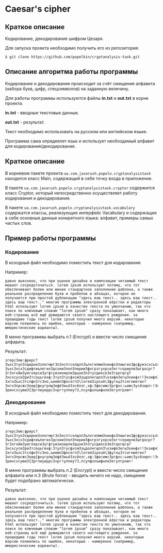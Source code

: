 Caesar's cipher
=========
Краткое описание
-----------------
Кодирование, декодирование шифром Цезаря.

Для запуска проекта необходимо получить его из репозитория:
```
$ git clone https://github.com/popelkin/cryptanalysis-task.git
```

Описание алгоритма работы программы
---------------------------
Кодирование и декодирование происходит за счёт смещения алфавита (набора букв, цифр, спецсимволов) на заданную величину.

Для работы программы используются файлы **in.txt** и **out.txt** в корне проекта.

**in.txt** - вводные текстовые данные.

**out.txt** - результат.

Текст необходимо использовать на русском или английском языке.

Программа сама опредеялет язык и использует необходимый алфавит для кодирования/декодирования.

Краткое описание
------------------------
В корневом пакете проекта `ua.com.javarush.popelo.cryptanalysistask` находится класс Main, содержащий в себе точку входа в приложение.

В пакете `ua.com.javarush.popelo.cryptanalysistask.cryptor` содержится класс Cryptor, который непосредственно осуществляет работу кодирования и декодирования.

В пакете `ua.com.javarush.popelo.cryptanalysistask.vocabulary` содержатся классы, реализующие интерфейс Vacabulary и содержащие в себе основные данные конкретного языка: алфавит, примеры самых частых слов. 

Пример работы программы
--------------
### Кодирование
В исходный файл необходимо поместить текст для кодирования.

Например: 

```
давно выяснено, что при оценке дизайна и композиции читаемый текст мешает сосредоточиться. lorem ipsum используют потому, что тот обеспечивает более или менее стандартное заполнение шаблона, а также реальное распределение букв и пробелов в абзацах, которое не получается при простой дубликации "здесь ваш текст.. здесь ваш текст.. здесь ваш текст.." многие программы электронной вёрстки и редакторы html используют lorem ipsum в качестве текста по умолчанию, так что поиск по ключевым словам "lorem ipsum" сразу показывает, как много веб-страниц всё ещё дожидаются своего настоящего рождения. за прошедшие годы текст lorem ipsum получил много версий. некоторые версии появились по ошибке, некоторые - намеренно (например, юмористические варианты).
```

В меню программы выбрать п.1 (Encrypt) и ввести число смещения алфавита.

Результат:

```
згерс3ею:фрирс?3ъхс3тул3сщирни3злкгмрг3л3нсптсклщлл3ълхгипюм3хинфх3пиыгих3фсфуизсхсълхяф:!3lorem3ipsum3лфтсоякц,х3тсхспц?3ъхс3хсх3сдифтиълегих3дсоии3лол3пирии3фхгрзгухрси3кгтсорирли3ыгдосрг?3г3хгнйи3уигоярси3угфтуизиоирли3дцне3л3тусдиосе3е3гдкгщгш?3нсхсуси3ри3тсоцъгихф:3тул3тусфхсм3зцдолнгщлл3\кзифя3егы3хинфх!!3кзифя3егы3хинфх!!3кзифя3егы3хинфх!!\3прсжли3тусжугппю3.оинхусррсм3еёуфхнл3л3уизгнхсую3html3лфтсоякц,х3lorem3ipsum3е3нгъифхеи3хинфхг3тс3цпсоъгрл,?3хгн3ъхс3тслфн3тс3но,ъиеюп3фосегп3\lorem3ipsum\3фугкц3тснгкюегих?3нгн3прсжс3еид{фхугрлщ3ефё3иьё3зсйлзг,хф:3фесижс3ргфхс:ьижс3усйзирл:!3кг3тусыизыли3жсзю3хинфх3lorem3ipsum3тсоцъло3прсжс3еиуфлм!3ринсхсуюи3еиуфлл3тс:елолфя3тс3сылдни?3ринсхсуюи3{3ргпиуиррс3=ргтулпиу?3,псулфхлъифнли3егулгрхю+!
```

### Декодирование
В исходный файл необходимо поместить текст для декодирования.

Например: 

```
згерс3ею:фрирс?3ъхс3тул3сщирни3злкгмрг3л3нсптсклщлл3ълхгипюм3хинфх3пиыгих3фсфуизсхсълхяф:!3lorem3ipsum3лфтсоякц,х3тсхспц?3ъхс3хсх3сдифтиълегих3дсоии3лол3пирии3фхгрзгухрси3кгтсорирли3ыгдосрг?3г3хгнйи3уигоярси3угфтуизиоирли3дцне3л3тусдиосе3е3гдкгщгш?3нсхсуси3ри3тсоцъгихф:3тул3тусфхсм3зцдолнгщлл3\кзифя3егы3хинфх!!3кзифя3егы3хинфх!!3кзифя3егы3хинфх!!\3прсжли3тусжугппю3.оинхусррсм3еёуфхнл3л3уизгнхсую3html3лфтсоякц,х3lorem3ipsum3е3нгъифхеи3хинфхг3тс3цпсоъгрл,?3хгн3ъхс3тслфн3тс3но,ъиеюп3фосегп3\lorem3ipsum\3фугкц3тснгкюегих?3нгн3прсжс3еид{фхугрлщ3ефё3иьё3зсйлзг,хф:3фесижс3ргфхс:ьижс3усйзирл:!3кг3тусыизыли3жсзю3хинфх3lorem3ipsum3тсоцъло3прсжс3еиуфлм!3ринсхсуюи3еиуфлл3тс:елолфя3тс3сылдни?3ринсхсуюи3{3ргпиуиррс3=ргтулпиу?3,псулфхлъифнли3егулгрхю+!
```

В меню программы выбрать п.2 (Encrypt) и ввести число смещения алфавита или п.3 (Brute force) - вводить ничего не надо, смещение будет подобрано автоматически.

Результат:

```
давно выяснено, что при оценке дизайна и композиции читаемый текст мешает сосредоточиться. lorem ipsum используют потому, что тот обеспечивает более или менее стандартное заполнение шаблона, а также реальное распределение букв и пробелов в абзацах, которое не получается при простой дубликации "здесь ваш текст.. здесь ваш текст.. здесь ваш текст.." многие программы электронной вёрстки и редакторы html используют lorem ipsum в качестве текста по умолчанию, так что поиск по ключевым словам "lorem ipsum" сразу показывает, как много веб-страниц всё ещё дожидаются своего настоящего рождения. за прошедшие годы текст lorem ipsum получил много версий. некоторые версии появились по ошибке, некоторые - намеренно (например, юмористические варианты).
```
